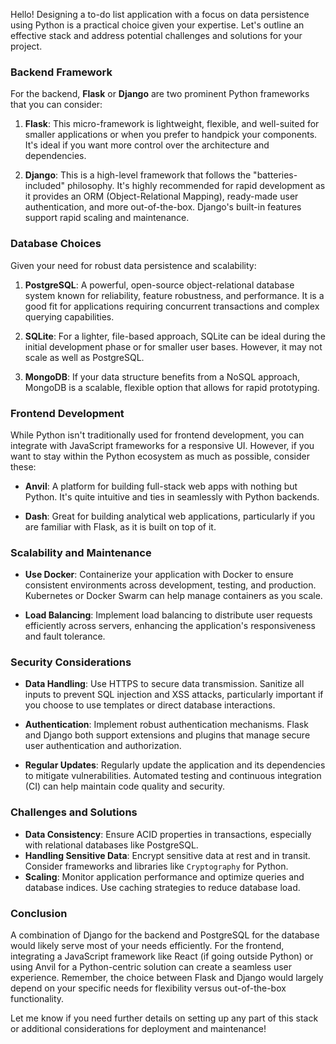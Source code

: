 Hello! Designing a to-do list application with a focus on data persistence using Python is a practical choice given your expertise. Let's outline an effective stack and address potential challenges and solutions for your project.

### Backend Framework

For the backend, **Flask** or **Django** are two prominent Python frameworks that you can consider:

1. **Flask**: This micro-framework is lightweight, flexible, and well-suited for smaller applications or when you prefer to handpick your components. It's ideal if you want more control over the architecture and dependencies.

2. **Django**: This is a high-level framework that follows the "batteries-included" philosophy. It's highly recommended for rapid development as it provides an ORM (Object-Relational Mapping), ready-made user authentication, and more out-of-the-box. Django's built-in features support rapid scaling and maintenance.

### Database Choices

Given your need for robust data persistence and scalability:

1. **PostgreSQL**: A powerful, open-source object-relational database system known for reliability, feature robustness, and performance. It is a good fit for applications requiring concurrent transactions and complex querying capabilities.

2. **SQLite**: For a lighter, file-based approach, SQLite can be ideal during the initial development phase or for smaller user bases. However, it may not scale as well as PostgreSQL.

3. **MongoDB**: If your data structure benefits from a NoSQL approach, MongoDB is a scalable, flexible option that allows for rapid prototyping.

### Frontend Development

While Python isn't traditionally used for frontend development, you can integrate with JavaScript frameworks for a responsive UI. However, if you want to stay within the Python ecosystem as much as possible, consider these:

- **Anvil**: A platform for building full-stack web apps with nothing but Python. It's quite intuitive and ties in seamlessly with Python backends.

- **Dash**: Great for building analytical web applications, particularly if you are familiar with Flask, as it is built on top of it.

### Scalability and Maintenance

- **Use Docker**: Containerize your application with Docker to ensure consistent environments across development, testing, and production. Kubernetes or Docker Swarm can help manage containers as you scale.

- **Load Balancing**: Implement load balancing to distribute user requests efficiently across servers, enhancing the application's responsiveness and fault tolerance.

### Security Considerations

- **Data Handling**: Use HTTPS to secure data transmission. Sanitize all inputs to prevent SQL injection and XSS attacks, particularly important if you choose to use templates or direct database interactions.

- **Authentication**: Implement robust authentication mechanisms. Flask and Django both support extensions and plugins that manage secure user authentication and authorization.

- **Regular Updates**: Regularly update the application and its dependencies to mitigate vulnerabilities. Automated testing and continuous integration (CI) can help maintain code quality and security.

### Challenges and Solutions

- **Data Consistency**: Ensure ACID properties in transactions, especially with relational databases like PostgreSQL.
- **Handling Sensitive Data**: Encrypt sensitive data at rest and in transit. Consider frameworks and libraries like `Cryptography` for Python.
- **Scaling**: Monitor application performance and optimize queries and database indices. Use caching strategies to reduce database load.

### Conclusion

A combination of Django for the backend and PostgreSQL for the database would likely serve most of your needs efficiently. For the frontend, integrating a JavaScript framework like React (if going outside Python) or using Anvil for a Python-centric solution can create a seamless user experience. Remember, the choice between Flask and Django would largely depend on your specific needs for flexibility versus out-of-the-box functionality.

Let me know if you need further details on setting up any part of this stack or additional considerations for deployment and maintenance!

